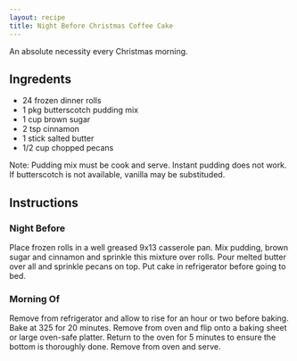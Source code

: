```yaml
---
layout: recipe
title: Night Before Christmas Coffee Cake
---
```


An absolute necessity every Christmas morning.

## Ingredents
* 24 frozen dinner rolls
* 1 pkg butterscotch pudding mix
* 1 cup brown sugar
* 2 tsp cinnamon
* 1 stick salted butter
* 1/2 cup chopped pecans

Note: Pudding mix must be cook and serve. Instant pudding does not work. If butterscotch is not available, vanilla may be substituded.

## Instructions
### Night Before
Place frozen rolls in a well greased 9x13 casserole pan. Mix pudding, brown sugar and cinnamon and sprinkle this mixture over rolls. Pour melted butter over all and sprinkle pecans on top. Put cake in refrigerator before going to bed.

### Morning Of
Remove from refrigerator and allow to rise for an hour or two before baking. Bake at 325 for 20 minutes. Remove from oven and flip onto a baking sheet or large oven-safe platter. Return to the oven for 5 minutes to ensure the bottom is thoroughly done. Remove from oven and serve.
